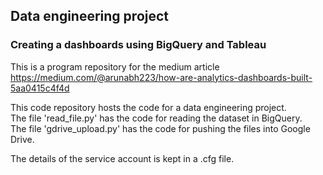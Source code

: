 ## Data engineering project 
### Creating a dashboards using BigQuery and Tableau

This is a program repository for the medium article 
https://medium.com/@arunabh223/how-are-analytics-dashboards-built-5aa0415c4f4d

This code repository hosts the code for a data engineering project.  
The file 'read_file.py' has the code for reading the dataset in BigQuery.  
The file 'gdrive_upload.py' has the code for pushing the files into Google Drive.  

The details of the service account is kept in a .cfg file.  